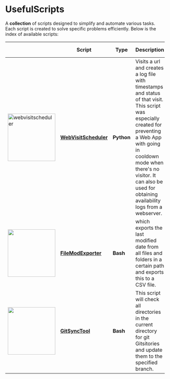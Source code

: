 # UsefulScripts

A **collection** of scripts designed to simplify and automate various tasks. Each script is created to solve specific problems efficiently. Below is the index of available scripts:

||Script|Type|Description|Works on|
|--|--|--|--|--|
|<a href="https://github.com/burakkara010/usefulscripts/tree/main/WebVisitScheduler"><img src="https://github.com/user-attachments/assets/4efddc15-9b3e-49ae-8b32-d4495a793471" alt="webvisitscheduler" width="150"/></a>|[**WebVisitScheduler**](https://github.com/burakkara010/usefulscripts/tree/main/WebVisitScheduler)|**Python** | Visits a url and creates a log file with timestamps and status of that visit. This script was especially created for preventing a Web App with going in cooldown mode when there's no visitor. It can also be used for obtaining availability logs from a webserver. | Windows, Mac & Linux
|<a href="https://github.com/burakkara010/usefulscripts/tree/main/FileModExporter"><img src="https://github.com/user-attachments/assets/86f76cc3-dbdb-4d30-ba5e-af7c98e2bfb6" width="150"/></a>|[**FileModExporter**](https://github.com/burakkara010/usefulscripts/tree/main/FileModExporter)|**Bash** | which exports the last modified date from all files and folders in a certain path and exports this to a CSV file.| Mac & Linux
|<a href="https://github.com/burakkara010/usefulscripts/tree/main/GitSyncTool"><img src="https://github.com/user-attachments/assets/9494400b-2aaf-4cea-a6a4-d4a3c1dc4f55" width="150"/></a>|[**GitSyncTool**](https://github.com/burakkara010/usefulscripts/tree/main/GitSyncTool)|**Bash** |This script will check all directories in the current directory for git Gitsitories and update them to the specified branch.| Windows, Mac & Linux


